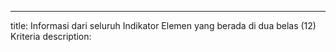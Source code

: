 ---
title: Informasi dari seluruh Indikator Elemen yang berada di dua belas (12) Kriteria
description: 
